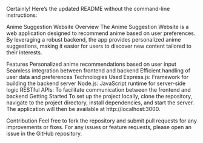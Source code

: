 
Certainly! Here’s the updated README without the command-line instructions:

Anime Suggestion Website
Overview
The Anime Suggestion Website is a web application designed to recommend anime based on user preferences. By leveraging a robust backend, the app provides personalized anime suggestions, making it easier for users to discover new content tailored to their interests.

Features
Personalized anime recommendations based on user input
Seamless integration between frontend and backend
Efficient handling of user data and preferences
Technologies Used
Express.js: Framework for building the backend server
Node.js: JavaScript runtime for server-side logic
RESTful APIs: To facilitate communication between the frontend and backend
Getting Started
To set up the project locally, clone the repository, navigate to the project directory, install dependencies, and start the server. The application will then be available at http://localhost:3000.

Contribution
Feel free to fork the repository and submit pull requests for any improvements or fixes. For any issues or feature requests, please open an issue in the GitHub repository.
